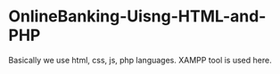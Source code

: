 # OnlineBanking-Uisng-HTML-and-PHP
Basically we use html, css, js, php languages. XAMPP tool is used here.
